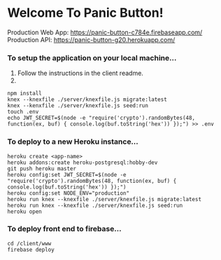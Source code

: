 # Welcome To Panic Button! #

Production Web App: https://panic-button-c784e.firebaseapp.com/
Production API: https://panic-button-g20.herokuapp.com/

### To setup the application on your local machine... ###

1. Follow the instructions in the client readme.
1.
```
npm install
knex --knexfile ./server/knexfile.js migrate:latest
knex --kenxfile ./server/knexfile.js seed:run
touch .env
echo JWT_SECRET=$(node -e "require('crypto').randomBytes(48, function(ex, buf) { console.log(buf.toString('hex')) });") >> .env
```


### To deploy to a new Heroku instance... ###
```
heroku create <app-name>
heroku addons:create heroku-postgresql:hobby-dev
git push heroku master
heroku config:set JWT_SECRET=$(node -e "require('crypto').randomBytes(48, function(ex, buf) { console.log(buf.toString('hex')) });")
heroku config:set NODE_ENV="production"
heroku run knex --knexfile ./server/knexfile.js migrate:latest
heroku run knex --knexfile ./server/knexfile.js seed:run
heroku open
```

### To deploy front end to firebase... ###
```
cd /client/www
firebase deploy
```
